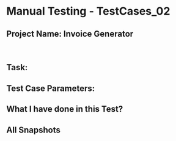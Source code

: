 
# Manual Testing - TestCases_02
## Project Name: Invoice Generator
<br>

## Task: 

## Test Case Parameters:

## What I have done in this Test?
<!-- 
 `Excel Sheet` uploaded in [GD](https://drive.google.com/file/d/1L0w5xsLwnm4wYKKspLgR9DvgUe33MTnP/view?usp=drive_link)
-->
## All Snapshots

